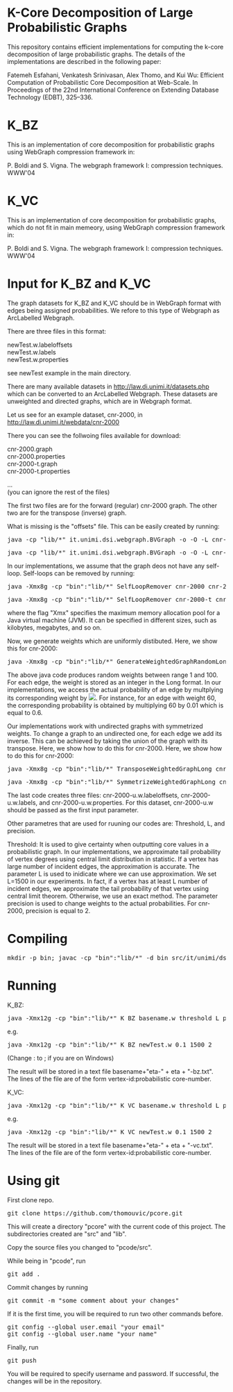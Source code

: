 # K-Core Decomposition of Large Probabilistic Graphs
This repository contains efficient implementations for computing the k-core decomposition of large probabilistic graphs. The details of the implementations are described in the following paper:

Fatemeh Esfahani, Venkatesh Srinivasan, Alex Thomo, and Kui Wu: Efficient Computation of Probabilistic Core Decomposition at
Web-Scale. In Proceedings of the 22nd International Conference on Extending Database Technology (EDBT), 325–336. 

# K_BZ
This is an implementation of core decomposition for probabilistic graphs using WebGraph compression framework in:

P. Boldi and S. Vigna. The webgraph framework I: compression techniques. WWW'04

# K_VC
This is an implementation of core decomposition for probabilistic graphs, which do not fit in main memeory, using WebGraph compression framework in:

P. Boldi and S. Vigna. The webgraph framework I: compression techniques. WWW'04

# Input for K_BZ and K_VC
The graph datasets for K_BZ and K_VC should be in WebGraph format with edges being assigned probabilities. We refore to this type of Webgraph as ArcLabelled Webgraph. 

There are three files in this format:

newTest.w.labeloffsets<br/>
newTest.w.labels<br/>
newTest.w.properties<br/>

see newTest example in the main directory. 

There are many available datasets in http://law.di.unimi.it/datasets.php which can be converted to an ArcLabelled Webgraph. These datasets are unweighted and directed graphs, which are in Webgraph format.

Let us see for an example dataset, cnr-2000, in http://law.di.unimi.it/webdata/cnr-2000

There you can see the follwoing files available for download:

cnr-2000.graph<br/>
cnr-2000.properties<br/>
cnr-2000-t.graph<br/>
cnr-2000-t.properties

...<br/>
(you can ignore the rest of the files)

The first two files are for the forward (regular) cnr-2000 graph. The other two are for the transpose (inverse) graph. 

What is missing is the "offsets" file. This can be easily created by running:

<pre>
java -cp "lib/*" it.unimi.dsi.webgraph.BVGraph -o -O -L cnr-2000
</pre>
<pre>
java -cp "lib/*" it.unimi.dsi.webgraph.BVGraph -o -O -L cnr-2000-t
</pre>

In our implementations, we assume that the graph deos not have any self-loop. Self-loops can be removed by running:
<pre>
java -Xmx8g -cp "bin":"lib/*" SelfLoopRemover cnr-2000 cnr-2000
</pre>
<pre>
java -Xmx8g -cp "bin":"lib/*" SelfLoopRemover cnr-2000-t cnr-2000-t
</pre>
where the flag "Xmx" specifies the maximum memory allocation pool for a Java virtual machine (JVM). It can be specified in different sizes, such as kilobytes, megabytes, and so on.

Now, we generate weights which are uniformly distibuted. Here, we show this for cnr-2000:
<pre>
java -Xmx8g -cp "bin":"lib/*" GenerateWeightedGraphRandomLong cnr-2000 1 100
</pre>
The above java code produces random weights between range 1 and 100. For each edge, the weight is stored as an integer in the Long format. In our implementations, we access the actual probability of an edge by multplying its corresponding weight by <img src="https://render.githubusercontent.com/render/math?math=10^{-2}">. For instance, for an edge with weight 60, the corresponding probability is obtained by multiplying 60 by 0.01 which is equal to 0.6.

Our implementations work with undirected graphs with symmetrized weights. To change a graph to an undirected one, for each edge we add its inverse. This can be achieved by taking the union of the graph with its transpose. Here, we show how to do this for cnr-2000. Here, we show how to do this for cnr-2000:
<pre>
java -Xmx8g -cp "bin":"lib/*" TransposeWeightedGraphLong cnr-2000 
</pre>
<pre>
java -Xmx8g -cp "bin":"lib/*" SymmetrizeWeightedGraphLong cnr-2000 cnr-2000-t cnr-2000-u
</pre>
The last code creates three files: cnr-2000-u.w.labeloffsets, cnr-2000-u.w.labels, and cnr-2000-u.w.properties. For this dataset, cnr-2000-u.w should be passed as the first input parameter.

Other parametres that are used for ruuning our codes are: Threshold, L, and precision.

Threshold: It is used to give certainty when outputting core values in a probabilistic graph. In our implementations, we approximate tail probability of vertex degrees using central limit distribution in statistic. If a vertex has large number of incident edges, the approximation is accurate. The parameter L is used to inidicate where we can use approximation. We set L=1500 in our experiments. In fact, if a vertex has at least L number of incident edges, we approximate the tail probability of that vertex using central limit theorem. Otherwise, we use an exact method. The parameter precision  is used to change weights to the actual probabilities. For cnr-2000, precision is equal to 2.

# Compiling

<pre>
mkdir -p bin; javac -cp "bin":"lib/*" -d bin src/it/unimi/dsi/webgraph/labelling/*.java src/*.java
</pre>

# Running
K_BZ:
<pre>
java -Xmx12g -cp "bin":"lib/*" K_BZ basename.w threshold L precision 
</pre>
e.g.
<pre>
java -Xmx12g -cp "bin":"lib/*" K_BZ newTest.w 0.1 1500 2 
</pre>
(Change : to ; if you are on Windows)

The result will be stored in a text file basename+"eta-" + eta + "-bz.txt". The lines of the file are of the form vertex-id:probabilistic core-number.

K_VC:
<pre>
java -Xmx12g -cp "bin":"lib/*" K_VC basename.w threshold L precision  
</pre>
e.g.
<pre>
java -Xmx12g -cp "bin":"lib/*" K_VC newTest.w 0.1 1500 2  
</pre>
The result will be stored in a text file basename+"eta-" + eta + "-vc.txt". The lines of the file are of the form vertex-id:probabilistic core-number.

# Using git
First clone repo.

<pre>
git clone https://github.com/thomouvic/pcore.git
</pre>

This will create a directory "pcore" with the current code of this project. The subdirectories created are "src" and "lib". 

Copy the source files you changed to "pcode/src". 

While being in "pcode", run 
<pre>
git add .
</pre>

Commit changes by running
<pre>
git commit -m "some comment about your changes"
</pre>
If it is the first time, you will be required to run two other commands before. 
<pre>
git config --global user.email "your email"
git config --global user.name "your name"
</pre>

Finally, run
<pre>
git push
</pre>

You will be required to specify username and password. 
If successful, the changes will be in the repository.


